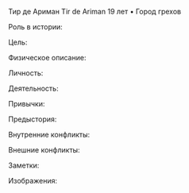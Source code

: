 Тир де Ариман
Tir de Ariman
19 лет • Город грехов

Роль в истории:


Цель:


Физическое описание:


Личность:


Деятельность:


Привычки:


Предыстория:


Внутренние конфликты:


Внешние конфликты:


Заметки:


Изображения:


